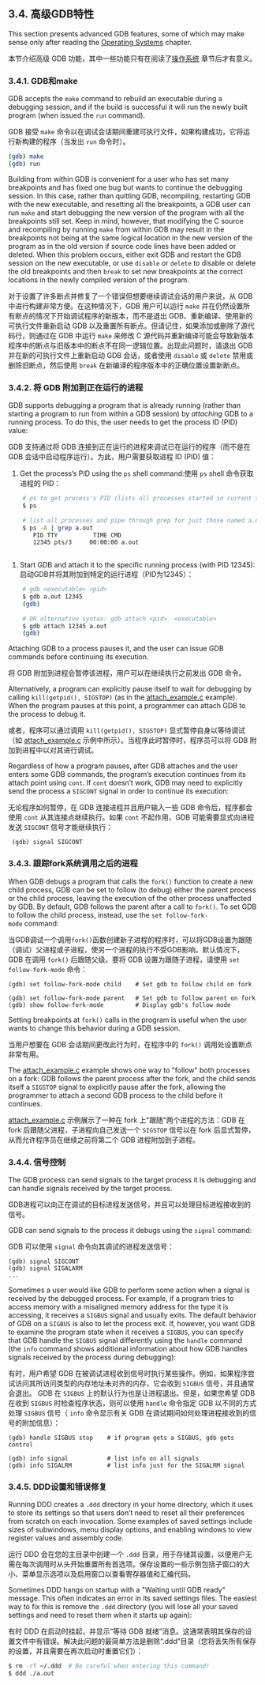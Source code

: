 ## 3.4. 高级GDB特性

This section presents advanced GDB features, some of which may make sense only after reading the [Operating Systems](https://diveintosystems.org/book/C13-OS/index.html#_the_operating_system) chapter.

本节介绍高级 GDB 功能，其中一些功能只有在阅读了[操作系统](https://diveintosystems.org/book/C13-OS/index.html#_the_operating_system) 章节后才有意义。

### 3.4.1. GDB和make

GDB accepts the `make` command to rebuild an executable during a debugging session, and if the build is successful it will run the newly built program (when issued the `run` command).

GDB 接受 `make` 命令以在调试会话期间重建可执行文件，如果构建成功，它将运行新构建的程序（当发出 `run` 命令时）。

```bash
(gdb) make
(gdb) run
```

Building from within GDB is convenient for a user who has set many breakpoints and has fixed one bug but wants to continue the debugging session. In this case, rather than quitting GDB, recompiling, restarting GDB with the new executable, and resetting all the breakpoints, a GDB user can run `make` and start debugging the new version of the program with all the breakpoints still set. Keep in mind, however, that modifying the C source and recompiling by running `make` from within GDB may result in the breakpoints not being at the same logical location in the new version of the program as in the old version if source code lines have been added or deleted. When this problem occurs, either exit GDB and restart the GDB session on the new executable, or use `disable` or `delete` to disable or delete the old breakpoints and then `break` to set new breakpoints at the correct locations in the newly compiled version of the program.

对于设置了许多断点并修复了一个错误但想要继续调试会话的用户来说，从 GDB 中进行构建非常方便。在这种情况下，GDB 用户可以运行 `make` 并在仍然设置所有断点的情况下开始调试程序的新版本，而不是退出 GDB、重新编译、使用新的可执行文件重新启动 GDB 以及重置所有断点。但请记住，如果添加或删除了源代码行，则通过在 GDB 中运行 `make` 来修改 C 源代码并重新编译可能会导致新版本程序中的断点与旧版本中的断点不在同一逻辑位置。出现此问题时，请退出 GDB 并在新的可执行文件上重新启动 GDB 会话，或者使用 `disable` 或 `delete` 禁用或删除旧断点，然后使用 `break` 在新编译的程序版本中的正确位置设置新断点。

### 3.4.2. 将 GDB 附加到正在运行的进程

GDB supports debugging a program that is already running (rather than starting a program to run from within a GDB session) by _attaching_ GDB to a running process. To do this, the user needs to get the process ID (PID) value:

GDB 支持通过将 GDB 连接到正在运行的进程来调试已在运行的程序（而不是在 GDB 会话中启动程序运行）。为此，用户需要获取进程 ID (PID) 值：

1. Get the process’s PID using the `ps` shell command:使用 `ps` shell 命令获取进程的 PID：

```bash
    # ps to get process's PID (lists all processes started in current shell):
    $ ps
    
    # list all processes and pipe through grep for just those named a.out:
    $ ps -A | grep a.out
       PID TTY          TIME CMD
       12345 pts/3     00:00:00 a.out
    
```

1. Start GDB and attach it to the specific running process (with PID 12345):启动GDB并将其附加到特定的运行进程（PID为12345）：

```bash
    # gdb <executable> <pid>
    $ gdb a.out 12345
    (gdb)
    
    # OR alternative syntax: gdb attach <pid>  <executable>
    $ gdb attach 12345 a.out
    (gdb)
```



Attaching GDB to a process pauses it, and the user can issue GDB commands before continuing its execution.

将 GDB 附加到进程会暂停该进程，用户可以在继续执行之前发出 GDB 命令。

Alternatively, a program can explicitly pause itself to wait for debugging by calling `kill(getpid(), SIGSTOP)` (as in the [attach_example.c](https://diveintosystems.org/book/C3-C_debug/_attachments/attach_example.c) example). When the program pauses at this point, a programmer can attach GDB to the process to debug it.

或者，程序可以通过调用 `kill(getpid(), SIGSTOP)` 显式暂停自身以等待调试（如 [attach_example.c](https://diveintosystems.org/book/C3-C_debug/_attachments/attach_example.c) 示例中所示）。当程序此时暂停时，程序员可以将 GDB 附加到进程中以对其进行调试。

Regardless of how a program pauses, after GDB attaches and the user enters some GDB commands, the program’s execution continues from its attach point using `cont`. If `cont` doesn’t work, GDB may need to explicitly send the process a `SIGCONT` signal in order to continue its execution:

无论程序如何暂停，在 GDB 连接进程并且用户输入一些 GDB 命令后，程序都会使用 `cont` 从其连接点继续执行。如果 `cont` 不起作用，GDB 可能需要显式向进程发送 `SIGCONT` 信号才能继续执行：

```gdb
 (gdb) signal SIGCONT
```

### 3.4.3. 跟踪fork系统调用之后的进程

When GDB debugs a program that calls the `fork()` function to create a new child process, GDB can be set to follow (to debug) either the parent process or the child process, leaving the execution of the other process unaffected by GDB. By default, GDB follows the parent after a call to `fork()`. To set GDB to follow the child process, instead, use the `set follow-fork-mode` command:

当GDB调试一个调用`fork()`函数创建新子进程的程序时，可以将GDB设置为跟随（调试）父进程或子进程，使另一个进程的执行不受GDB影响。默认情况下，GDB 在调用 `fork()` 后跟随父级。要将 GDB 设置为跟随子进程，请使用 `set follow-fork-mode` 命令：

```gdb
(gdb) set follow-fork-mode child    # Set gdb to follow child on fork

(gdb) set follow-fork-mode parent   # Set gdb to follow parent on fork
(gdb) show follow-fork-mode         # Display gdb's follow mode
```

Setting breakpoints at `fork()` calls in the program is useful when the user wants to change this behavior during a GDB session.

当用户想要在 GDB 会话期间更改此行为时，在程序中的 `fork()` 调用处设置断点非常有用。

The [attach_example.c](https://diveintosystems.org/book/C3-C_debug/_attachments/attach_example.c) example shows one way to "follow" both processes on a fork: GDB follows the parent process after the fork, and the child sends itself a `SIGSTOP` signal to explicitly pause after the fork, allowing the programmer to attach a second GDB process to the child before it continues.

[attach_example.c](https://diveintosystems.org/book/C3-C_debug/_attachments/attach_example.c) 示例展示了一种在 fork 上"跟随"两个进程的方法：GDB 在 fork 后跟随父进程，子进程向自己发送一个 `SIGSTOP` 信号以在 fork 后显式暂停，从而允许程序员在继续之前将第二个 GDB 进程附加到子进程。

### 3.4.4. 信号控制

The GDB process can send signals to the target process it is debugging and can handle signals received by the target process.

GDB进程可以向正在调试的目标进程发送信号，并且可以处理目标进程接收到的信号。

GDB can send signals to the process it debugs using the `signal` command:

GDB 可以使用 `signal` 命令向其调试的进程发送信号：

```gdb
(gdb) signal SIGCONT
(gdb) signal SIGALARM
...
```

Sometimes a user would like GDB to perform some action when a signal is received by the debugged process. For example, if a program tries to access memory with a misaligned memory address for the type it is accessing, it receives a `SIGBUS` signal and usually exits. The default behavior of GDB on a `SIGBUS` is also to let the process exit. If, however, you want GDB to examine the program state when it receives a `SIGBUS`, you can specify that GDB handle the `SIGBUS` signal differently using the `handle` command (the `info` command shows additional information about how GDB handles signals received by the process during debugging):

有时，用户希望 GDB 在被调试进程收到信号时执行某些操作。例如，如果程序尝试访问其所访问类型的内存地址未对齐的内存，它会收到 `SIGBUS` 信号，并且通常会退出。 GDB 在 `SIGBUS` 上的默认行为也是让进程退出。但是，如果您希望 GDB 在收到 `SIGBUS` 时检查程序状态，则可以使用 `handle` 命令指定 GDB 以不同的方式处理 `SIGBUS` 信号（ `info` 命令显示有关 GDB 在调试期间如何处理进程接收到的信号的附加信息）：

```
(gdb) handle SIGBUS stop    # if program gets a SIGBUS, gdb gets control

(gdb) info signal           # list info on all signals
(gdb) info SIGALRM          # list info just for the SIGALRM signal
```

### 3.4.5. DDD设置和错误修复

Running DDD creates a `.ddd` directory in your home directory, which it uses to store its settings so that users don’t need to reset all their preferences from scratch on each invocation. Some examples of saved settings include sizes of subwindows, menu display options, and enabling windows to view register values and assembly code.

运行 DDD 会在您的主目录中创建一个 `.ddd` 目录，用于存储其设置，以便用户无需在每次调用时从头开始重置所有首选项。保存设置的一些示例包括子窗口的大小、菜单显示选项以及启用窗口以查看寄存器值和汇编代码。

Sometimes DDD hangs on startup with a "Waiting until GDB ready" message. This often indicates an error in its saved settings files. The easiest way to fix this is remove the `.ddd` directory (you will lose all your saved settings and need to reset them when it starts up again):

有时 DDD 在启动时挂起，并显示“等待 GDB 就绪”消息。这通常表明其保存的设置文件中有错误。解决此问题的最简单方法是删除“.ddd”目录（您将丢失所有保存的设置，并且需要在再次启动时重置它们）：

```bash
$ rm -rf ~/.ddd  # Be careful when entering this command!
$ ddd ./a.out
```